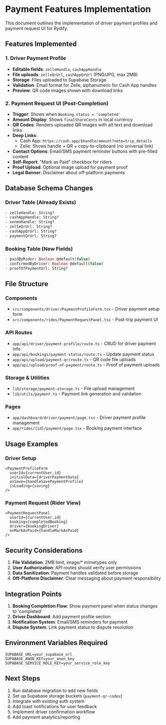 # Payment Features Implementation

This document outlines the implementation of driver payment profiles and payment request UI for Rydify.

## Features Implemented

### 1. Driver Payment Profile
- **Editable fields**: `zelleHandle`, `cashAppHandle`
- **File uploads**: `zelleQrUrl`, `cashAppQrUrl` (PNG/JPG, max 2MB)
- **Storage**: Files uploaded to Supabase Storage
- **Validation**: Email format for Zelle, alphanumeric for Cash App handles
- **Preview**: QR code images shown with download links

### 2. Payment Request UI (Post-Completion)
- **Trigger**: Shows when `Booking.status = 'completed'`
- **Amount Display**: Shows `finalShareCents` in local currency
- **QR Codes**: Renders uploaded QR images with alt text and download links
- **Deep Links**: 
  - Cash App: `https://cash.app/$handle/amount?note=trip_details`
  - Zelle: Shows handle + QR + copy-to-clipboard (no universal link)
- **Contact Options**: Email/SMS payment reminder buttons with pre-filled content
- **Self-Report**: "Mark as Paid" checkbox for riders
- **Proof Upload**: Optional image upload for payment proof
- **Legal Banner**: Disclaimer about off-platform payments

## Database Schema Changes

### Driver Table (Already Exists)
```sql
- zelleHandle: String?
- cashAppHandle: String?
- venmoHandle: String?
- zelleQrUrl: String?
- cashAppQrUrl: String?
- paymentQrUrl: String?
```

### Booking Table (New Fields)
```sql
- paidByRider: Boolean @default(false)
- confirmedByDriver: Boolean @default(false)
- proofOfPaymentUrl: String?
```

## File Structure

### Components
- `src/components/driver/PaymentProfileForm.tsx` - Driver payment setup form
- `src/components/rides/PaymentRequestPanel.tsx` - Post-trip payment UI

### API Routes
- `app/api/driver/payment-profile/route.ts` - CRUD for driver payment info
- `app/api/bookings/payment-status/route.ts` - Update payment status
- `app/api/upload/payment-qr/route.ts` - QR code file uploads
- `app/api/upload/proof-of-payment/route.ts` - Proof of payment uploads

### Storage & Utilities
- `lib/storage/payment-storage.ts` - File upload management
- `lib/utils/payment.ts` - Payment link generation and validation

### Pages
- `app/dashboard/driver/payment/page.tsx` - Driver payment profile management
- `app/rides/[id]/payment/page.tsx` - Booking payment interface

## Usage Examples

### Driver Setup
```tsx
<PaymentProfileForm
  userId={currentUser.id}
  initialData={driverPaymentData}
  onSave={handleSavePaymentProfile}
  isLoading={saving}
/>
```

### Payment Request (Rider View)
```tsx
<PaymentRequestPanel
  userId={currentUser.id}
  booking={completedBooking}
  driver={bookingDriver}
  onMarkAsPaid={handleMarkAsPaid}
/>
```

## Security Considerations

1. **File Validation**: 2MB limit, image/* mimetypes only
2. **User Authorization**: API routes should verify user permissions
3. **Data Sanitization**: Payment handles validated before storage
4. **Off-Platform Disclaimer**: Clear messaging about payment responsibility

## Integration Points

1. **Booking Completion Flow**: Show payment panel when status changes to 'completed'
2. **Driver Dashboard**: Add payment profile section
3. **Notification System**: Email/SMS reminders for payment
4. **Dispute System**: Link payment status to dispute resolution

## Environment Variables Required

```env
SUPABASE_URL=your_supabase_url
SUPABASE_ANON_KEY=your_anon_key
SUPABASE_SERVICE_ROLE_KEY=your_service_role_key
```

## Next Steps

1. Run database migration to add new fields
2. Set up Supabase storage buckets (`payment-qr-codes`)
3. Integrate with existing auth system
4. Add toast notifications for user feedback
5. Implement driver confirmation workflow
6. Add payment analytics/reporting